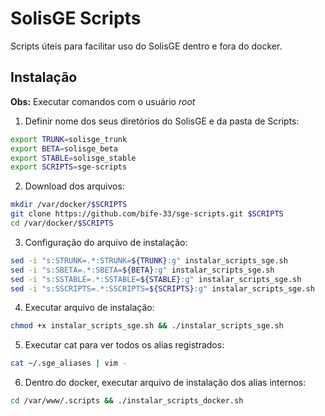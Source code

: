 # SolisGE Scripts

Scripts úteis para facilitar uso do SolisGE dentro e fora do docker.

## Instalação

**Obs:** Executar comandos com o usuário _root_

1. Definir nome dos seus diretórios do SolisGE e da pasta de Scripts:
```bash
export TRUNK=solisge_trunk
export BETA=solisge_beta
export STABLE=solisge_stable
export SCRIPTS=sge-scripts
```
2. Download dos arquivos:
```bash
mkdir /var/docker/$SCRIPTS
git clone https://github.com/bife-33/sge-scripts.git $SCRIPTS
cd /var/docker/$SCRIPTS
```
3. Configuração do arquivo de instalação:
```bash
sed -i "s:STRUNK=.*:STRUNK=${TRUNK}:g" instalar_scripts_sge.sh
sed -i "s:SBETA=.*:SBETA=${BETA}:g" instalar_scripts_sge.sh
sed -i "s:SSTABLE=.*:SSTABLE=${STABLE}:g" instalar_scripts_sge.sh
sed -i "s:SSCRIPTS=.*:SSCRIPTS=${SCRIPTS}:g" instalar_scripts_sge.sh
```
4. Executar arquivo de instalação:
```bash
chmod +x instalar_scripts_sge.sh && ./instalar_scripts_sge.sh
```

5. Executar cat para ver todos os alias registrados:
```bash
cat ~/.sge_aliases | vim -
```

6. Dentro do docker, executar arquivo de instalação dos alias internos:
```bash
cd /var/www/.scripts && ./instalar_scripts_docker.sh
```

